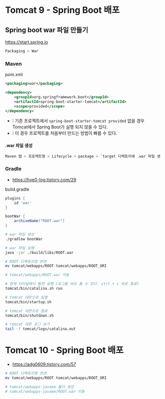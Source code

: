 # Tomcat 9 - Spring Boot 배포
## Spring boot war 파일 만들기
https://start.spring.io
```sh
Packaging > War
```

### Maven
pom.xml
```xml
<packaging>war</packaging>

<dependency>
	<groupId>org.springframework.boot</groupId>
	<artifactId>spring-boot-starter-tomcat</artifactId>
	<scope>provided</scope>
</dependency>
```
* ❕ 기존 프로젝트에서 `spring-boot-starter-tomcat provided` 없을 경우 Tomcat에서 Spring Boot가 실행 되지 않을 수 있다.
* ❕ 이 경우 프로젝트를 처음부터 만드는 방법이 빠를 수 있다.

#### .war 파일 생성
```sh
Maven 탭 > 프로젝트명 > Lifecycle > package > `target 디렉토리에 .war 파일 생성`
```

### Gradle
* https://hye0-log.tistory.com/29

build.gradle
```gradle
plugins {
	id 'war'
}

bootWar {
	archiveName("ROOT.war")
}
```

```sh
# war 파일 생성
./gradlew bootWar

# war 파일 실행
java -jar ./build/libs/ROOT.war

# ROOT 디렉토리명 변경
mv tomcat/webapps/ROOT tomcat/webapps/ROOT_ORI

# tomcat/webapps/ROOT.war 이동

# 현재 터미널에서 톰캣 실행 (로그를 바로 볼 수 있다. ctrl + c 바로 종료)
tomcat/bin/catalina.sh run

# tomcat 데몬으로 실행
tomcat/bin/startup.sh

# tomcat 데몬으로 종료
tomcat/bin/shutdown.sh

# tomcat 데몬 로그 보기
tail -f tomcat/logs/catalina.out
```

# Tomcat 10 - Spring Boot 배포
* https://adg0609.tistory.com/57
```sh
# ROOT 디렉토리명 변경
mv tomcat/webapps/ROOT tomcat/webapps/ROOT_ORI

# tomcat/webapps-javaee 폴더 생성
# tomcat/webapps-javaee/ROOT.war 이동
```
